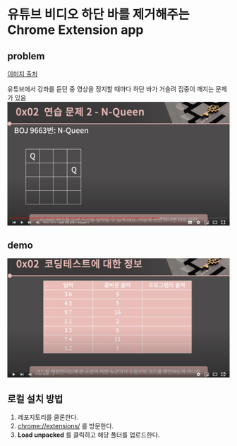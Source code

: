 # 유튜브 비디오 하단 바를 제거해주는 Chrome Extension app
## problem
[이미지 출처](https://www.youtube.com/watch?v=jZwf4OPlhtk&list=PLtqbFd2VIQv4O6D6l9HcD732hdrnYb6CY&index=14)

유튜브에서 강좌를 듣던 중 영상을 정지할 때마다 하단 바가 거슬려 집중이 깨지는 문제가 있음
![](images/problem.png)
## demo
![](images/demo.png)

## 로컬 설치 방법
1. 레포지토리를 클론한다.
2. [chrome://extensions/](chrome://extensions/) 를 방문한다.
3. **Load unpacked** 를 클릭하고 해당 폴더를 업로드한다.
